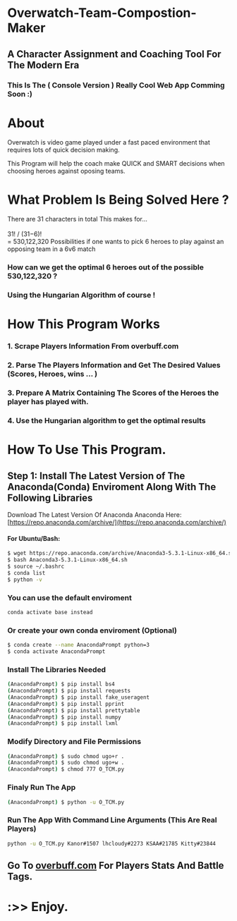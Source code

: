 # Overwatch-Team-Compostion-Maker 
## A Character Assignment and Coaching Tool For The Modern Era

### This Is The ( Console Version ) Really Cool Web App Comming Soon :)

# About 
Overwatch is video game played under a fast paced environment that requires lots of quick decision making.

This Program will help the coach make QUICK and SMART decisions when choosing heroes against oposing teams.

# What Problem Is Being Solved Here ?

There are 31 characters in total
This makes for...     
<br> 31! / (31−6)!  <br>
      = 530,122,320 Possibilities if one wants to pick 6 heroes to play against an opposing team in a 6v6 match
      
### How can we get the optimal 6 heroes out of the possible 530,122,320 ?
### Using the Hungarian Algorithm of course !


# How This Program Works

### 1. Scrape Players Information From overbuff.com
### 2. Parse The Players Information and Get The Desired Values (Scores, Heroes, wins ... )
### 3. Prepare A Matrix Containing The Scores of the Heroes the player has played with.
### 4. Use the Hungarian algorithm to get the optimal results 


# How To Use This Program.


## Step 1: Install The Latest Version of The Anaconda(Conda) Enviroment Along With The Following Libraries
Download The Latest Version Of Anaconda Anaconda Here: [https://repo.anaconda.com/archive/](https://repo.anaconda.com/archive/) 
 
#### For Ubuntu/Bash:

```bash
$ wget https://repo.anaconda.com/archive/Anaconda3-5.3.1-Linux-x86_64.sh
$ bash Anaconda3-5.3.1-Linux-x86_64.sh
$ source ~/.bashrc
$ conda list
$ python -v
```
### You can use the default enviroment 
```bash
conda activate base instead
```

### Or create your own conda enviroment (Optional) 
```bash
$ conda create --name AnacondaPrompt python=3
$ conda activate AnacondaPrompt
```

### Install The Libraries Needed

```bash
(AnacondaPrompt) $ pip install bs4
(AnacondaPrompt) $ pip install requests
(AnacondaPrompt) $ pip install fake_useragent
(AnacondaPrompt) $ pip install pprint
(AnacondaPrompt) $ pip install prettytable
(AnacondaPrompt) $ pip install numpy
(AnacondaPrompt) $ pip install lxml
```
### Modify Directory and File Permissions
```bash
(AnacondaPrompt) $ sudo chmod ugo+r .
(AnacondaPrompt) $ sudo chmod ugo+w .
(AnacondaPrompt) $ chmod 777 O_TCM.py
```
### Finaly Run The App 

```bash
(AnacondaPrompt) $ python -u O_TCM.py
```
### Run The App With Command Line Arguments (This Are Real Players)
```bash
python -u O_TCM.py Kanor#1507 lhcloudy#2273 KSAA#21785 Kitty#23844
```
## Go To [overbuff.com](overbuff.com/players/pc) For Players Stats And Battle Tags.

# :>> Enjoy.

